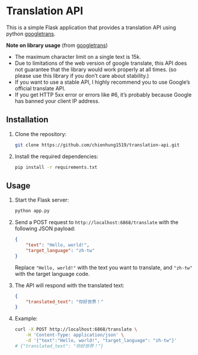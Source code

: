 # Translation API

This is a simple Flask application that provides a translation API using python [googletrans](https://py-googletrans.readthedocs.io/en/latest/).

**Note on library usage** (from [googletrans](https://py-googletrans.readthedocs.io/en/latest/))
* The maximum character limit on a single text is 15k.
* Due to limitations of the web version of google translate, this API does not guarantee that the library would work properly at all times. (so please use this library if you don’t care about stability.)
* If you want to use a stable API, I highly recommend you to use Google’s official translate API.
* If you get HTTP 5xx error or errors like #6, it’s probably because Google has banned your client IP address.

## Installation

1. Clone the repository:

    ```bash
    git clone https://github.com/chienhung1519/translation-api.git
    ```

2. Install the required dependencies:

    ```bash
    pip install -r requirements.txt
    ```

## Usage

1. Start the Flask server:

    ```bash
    python app.py
    ```

2. Send a POST request to `http://localhost:6868/translate` with the following JSON payload:

    ```json
    {
        "text": "Hello, world!",
        "target_language": "zh-tw"
    }
    ```

    Replace `"Hello, world!"` with the text you want to translate, and `"zh-tw"` with the target language code.

3. The API will respond with the translated text:

    ```json
    {
        "translated_text": "你好世界！"
    }
    ```

4. Example:

    ```bash
    curl -X POST http://localhost:6868/translate \
        -H 'Content-Type: application/json' \
        -d '{"text":"Hello, world!", "target_language": "zh-tw"}'
    # {"translated_text": "你好世界！"}
    ```
